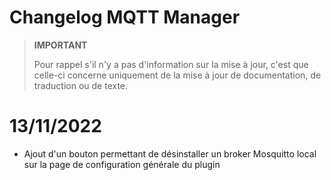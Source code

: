 # Changelog MQTT Manager

>**IMPORTANT**
>
>Pour rappel s'il n'y a pas d'information sur la mise à jour, c'est que celle-ci concerne uniquement de la mise à jour de documentation, de traduction ou de texte.

# 13/11/2022

- Ajout d'un bouton permettant de désinstaller un broker Mosquitto local sur la page de configuration générale du plugin
